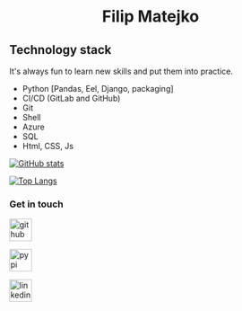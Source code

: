 <h1 align="center">Filip Matejko</h1>

## Technology stack

It's always fun to learn new skills and put them into practice.

- Python [Pandas, Eel, Django, packaging]
- CI/CD (GitLab and GitHub)
- Git
- Shell
- Azure
- SQL
- Html, CSS, Js

[![GitHub stats](https://github-readme-stats.vercel.app/api?username=FilipM13&count_private=true&show_icons=true&theme=merko&bg_color=90,151600,3c5e00&border_color=94B600)](https://github.com/anuraghazra/github-readme-stats)

[![Top Langs](https://github-readme-stats.vercel.app/api/top-langs/?username=FilipM13&show_icons=true&theme=merko&bg_color=90,151600,3c5e00&border_color=94B600)](https://github.com/anuraghazra/github-readme-stats)

### Get in touch

[<img src='https://cdn.jsdelivr.net/npm/simple-icons@3.0.1/icons/github.svg' alt='github' height='40'>](https://github.com/FilipM13)

[<img src='https://cdn.jsdelivr.net/npm/simple-icons@14.12.0/icons/pypi.svg' alt='pypi' height='40'>](https://pypi.org/user/FilipM13/)

[<img src='https://cdn.jsdelivr.net/npm/simple-icons@3.0.1/icons/linkedin.svg' alt='linkedin' height='40'>](https://www.linkedin.com/in/filipm13)
